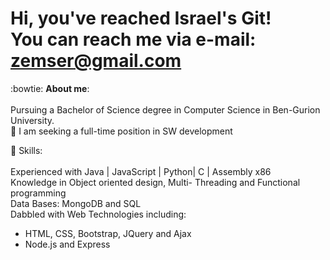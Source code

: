 # Hi, you've reached Israel's Git! <br/>  You can reach me via e-mail: zemser@gmail.com 
:bowtie: **About me**:\
\
Pursuing a Bachelor of Science degree in Computer Science in Ben-Gurion University.\
:mag_right: I am seeking a full-time position in SW development

:briefcase: Skills:\
\
Experienced with Java | JavaScript | Python| C | Assembly x86\
Knowledge in Object oriented design, Multi- Threading and Functional programming\
Data Bases: MongoDB and SQL\
Dabbled with Web Technologies including:
- HTML, CSS, Bootstrap, JQuery and Ajax
- Node.js and Express



<!--
**zemser/zemser** is a ✨ _special_ ✨ repository because its `README.md` (this file) appears on your GitHub profile.

Here are some ideas to get you started:

- 🔭 I’m currently working on ...
- 🌱 I’m currently learning ...
- 👯 I’m looking to collaborate on ...
- 🤔 I’m looking for help with ...
- 💬 Ask me about ...
- 📫 How to reach me: ...
- 😄 Pronouns: ...
- ⚡ Fun fact: ...
-->
